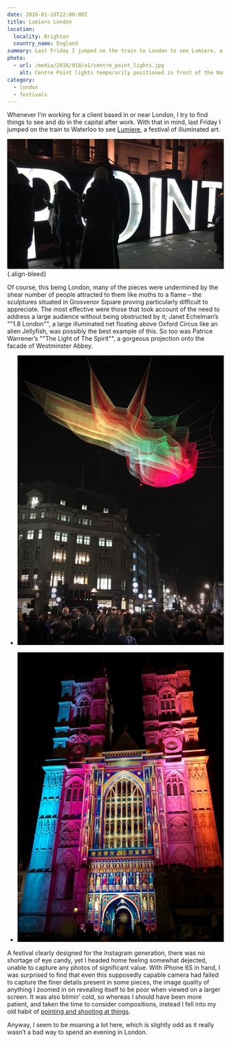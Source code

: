 ```yaml
---
date: 2016-01-18T22:00:00Z
title: Lumiere London
location:
  locality: Brighton
  country_name: England
summary: Last Friday I jumped on the train to London to see Lumiere, a four-day festival of illuminated art.
photo:
  - url: /media/2016/018/a1/centre_point_lights.jpg
    alt: Centre Point lights temporarily positioned in front of the National Gallery in Trafalgar Square.
category:
  - london
  - festivals
---
```


Whenever I’m working for a client based in or near London, I try to find things to see and do in the capital after work. With that in mind, last Friday I jumped on the train to Waterloo to see [Lumiere][1], a festival of illuminated art.

![People standing in front of large illuminated letters.](/media/2016/018/a1/centre_point_lights.jpg "Centre Point Lights, temporarily positioned in front of the National Gallery in Trafalgar Square.")
{.align-bleed}

Of course, this being London, many of the pieces were undermined by the shear number of people attracted to them like moths to a flame – the sculptures situated in Grosvenor Square proving particularly difficult to appreciate. The most effective were those that took account of the need to address a large audience without being obstructed by it; Janet Echelman’s ""1.8 London"", a large illuminated net floating above Oxford Circus like an alien Jellyfish, was possibly the best example of this. So too was Patrice Warrener’s ""The Light of The Spirit"", a gorgeous projection onto the facade of Westminster Abbey.

- ![‘1.8 London’ by Janet Echelman floating above Oxford Circus.](/media/2016/018/a1/1_8_london.jpg "1.8 London, by Janet Echelmans.")

- ![‘The Light of The Spirit’ projected on the facade above the Great West Doors of Westminster Abbey.](/media/2016/018/a1/light_of_the_spirit.jpg "The Light of The Spirit, by Patrice Warrener.")

A festival clearly designed for the Instagram generation, there was no shortage of eye candy, yet I headed home feeling somewhat dejected, unable to capture any photos of significant value. With iPhone 6S in hand, I was surprised to find that even this supposedly capable camera had failed to capture the finer details present in some pieces, the image quality of anything I zoomed in on revealing itself to be poor when viewed on a larger screen. It was also blimin’ cold, so whereas I should have been more patient, and taken the time to consider compositions, instead I fell into my old habit of [pointing and shooting at things][2].

Anyway, I seem to be moaning a lot here, which is slightly odd as it really wasn’t a bad way to spend an evening in London.

[1]: http://www.visitlondon.com/lumiere/
[2]: https://www.flickr.com/photos/paulrobertlloyd/albums/72157662990676819
